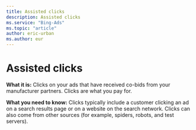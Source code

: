 ```yaml
---
title: Assisted clicks
description: Assisted clicks
ms.service: "Bing-Ads"
ms.topic: "article"
author: eric-urban
ms.author: eur
---
```


# Assisted clicks

**What it is:**    Clicks on your ads that have received co-bids from your manufacturer partners. Clicks are what you pay for.

**What you need to know:** Clicks typically include a customer clicking an ad on a search results page or on a website on the search network. Clicks can also come from other sources (for example, spiders, robots, and test servers).


